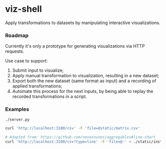 # viz-shell

Apply transformations to datasets by manipulating interactive visualizations.

### Roadmap

Currently it's only a prototype for generating visualizations via HTTP requests.

Use case to support:

1. Submit input to visualize;
2. Apply manual transformation to visualization, resulting in a new dataset;
3. Export both the new dataset (same format as input) and a recording of applied transformations;
4. Automate this process for the next inputs, by being able to replay the recorded transformations in a script.

### Examples

```bash
./server.py

curl 'http://localhost:3100/csv' -F 'file=@static/matrix.csv'

# Adapted from: https://github.com/nevesnunes/aggregables#line-chart
curl 'http://localhost:3100/csv?type=line' -F 'file=@-' < ./static/instrace-filtered.log
```
